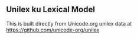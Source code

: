 Unilex ku Lexical Model
----------------------

This is built directly from Unicode.org unilex data at
https://github.com/unicode-org/unilex
